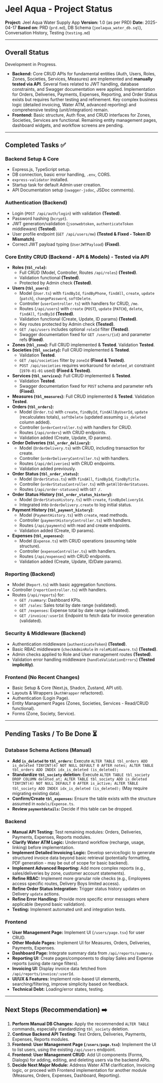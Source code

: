 # Jeel Aqua - Project Status

**Project:** Jeel Aqua Water Supply App
**Version:** 1.0 (as per PRD)
**Date:** 2025-04-17
**Based on:** PRD (`prd.md`), DB Schema (`jeelaqua_water_db.sql`), Conversation History, Testing (`testing.md`)

---

## Overall Status

Development in Progress.

*   **Backend:** Core CRUD APIs for fundamental entities (Auth, Users, Roles, Zones, Societies, Services, Measures) are implemented and **manually tested via API**. Several fixes related to JWT handling, database constraints, and Swagger documentation were applied. Implementation for Orders, Deliveries, Payments, Expenses, Reporting, and Order Status exists but requires further testing and refinement. Key complex business logic (detailed invoicing, Water ATM, advanced reporting) and comprehensive testing (unit/integration) remain.
*   **Frontend:** Basic structure, Auth flow, and CRUD interfaces for Zones, Societies, Services are functional. Remaining entity management pages, dashboard widgets, and workflow screens are pending.

---

## Completed Tasks ✅

### Backend Setup & Core
*   Express.js, TypeScript setup.
*   DB connection, basic error handling, `.env`, CORS.
*   `express-validator` installed.
*   Startup task for default Admin user creation.
*   API Documentation setup (`swagger-jsdoc`, JSDoc comments).

### Authentication (Backend)
*   Login (`POST /api/auth/login`) with validation **(Tested)**.
*   Password hashing (`bcrypt`).
*   JWT generation/validation (`jsonwebtoken`, `authenticateToken` middleware) **(Tested)**.
*   User profile endpoint (`GET /api/users/me`) **(Tested & Fixed - Token ID Mismatch)**.
*   Correct JWT payload typing (`UserJWTPayload`) **(Fixed)**.

### Core Entity CRUD (Backend - API & Models) - Tested via API
*   **Roles (`tbl_role`):**
    *   Full CRUD (Model, Controller, Routes `/api/roles`) **(Tested)**.
    *   Validation functional **(Tested)**.
    *   Protected by Admin check **(Tested)**.
*   **Users (`tbl_users`):**
    *   Model (`User.ts`) with `findById`, `findByPhone`, `findAll`, `create`, `update` (`patch`), `changePassword`, `softDelete`.
    *   Controller (`userController.ts`) with handlers for CRUD, `/me`.
    *   Routes (`/api/users`) with `create` (`POST`), `update` (`PATCH`), `delete`, `findAll`, `findById` **(Tested)**.
    *   Validation functional (Create, Update, ID params) **(Tested)**.
    *   Key routes protected by Admin check **(Tested)**.
    *   `GET /api/users` includes optional `roleId` filter **(Tested)**.
    *   Swagger documentation fixed for `GET /users/{id}` and parameter refs **(Fixed)**.
*   **Zones (`tbl_zone`):** Full CRUD implemented & **Tested**. Validation **Tested**.
*   **Societies (`tbl_society`):** Full CRUD implemented & **Tested**.
    *   Validation **Tested**.
    *   `GET /api/societies` filter by `zoneId` **(Fixed & Tested)**.
    *   `POST /api/societies` requires workaround for `deleted_at` constraint (`1970-01-01` used) **(Fixed & Tested)**.
*   **Services (`tbl_services`):** Full CRUD implemented & **Tested**.
    *   Validation **Tested**.
    *   Swagger documentation fixed for `POST` schema and parameter refs **(Fixed)**.
*   **Measures (`tbl_measures`):** Full CRUD implemented & **Tested**. Validation **Tested**.
*   **Orders (`tbl_orders`):**
    *   Model (`Order.ts`) with `create`, `findById`, `findAllByUserId`, `update` (recalculates totals), `softDelete` (updated assuming `is_deleted` column added).
    *   Controller (`orderController.ts`) with handlers for CRUD.
    *   Routes (`/api/orders`) with CRUD endpoints.
    *   Validation added (Create, Update, ID params).
*   **Order Deliveries (`tbl_order_delivery`):**
    *   Model (`OrderDelivery.ts`) with CRUD, including transaction for create.
    *   Controller (`orderDeliveryController.ts`) with handlers.
    *   Routes (`/api/deliveries`) with CRUD endpoints.
    *   Validation added previously.
*   **Order Status (`tbl_order_status`):**
    *   Model (`OrderStatus.ts`) with `findAll`, `findById`, `findByTitle`.
    *   Controller (`orderStatusController.ts`) with `getAllOrderStatuses`.
    *   Routes (`/api/order-statuses`) with `GET /`.
*   **Order Status History (`tbl_order_status_history`):**
    *   Model (`OrderStatusHistory.ts`) with `create`, `findByDeliveryId`.
    *   Integrated into `OrderDelivery.create` to log initial status.
*   **Payment History (`tbl_payment_history`):**
    *   Model (`PaymentHistory.ts`) with `create`, read methods.
    *   Controller (`paymentHistoryController.ts`) with handlers.
    *   Routes (`/api/payments`) with read and create endpoints.
    *   Validation added (Create, ID params).
*   **Expenses (`tbl_expenses`):**
    *   Model (`Expense.ts`) with CRUD operations (assuming table structure).
    *   Controller (`expenseController.ts`) with handlers.
    *   Routes (`/api/expenses`) with CRUD endpoints.
    *   Validation added (Create, Update, ID/Date params).

### Reporting (Backend)
*   Model (`Report.ts`) with basic aggregation functions.
*   Controller (`reportController.ts`) with handlers.
*   Routes (`/api/reports`) for:
    *   `GET /summary`: Dashboard KPIs.
    *   `GET /sales`: Sales total by date range (validated).
    *   `GET /expenses`: Expense total by date range (validated).
    *   `GET /invoice/:userId`: Endpoint to fetch data for invoice generation (validated).

### Security & Middleware (Backend)
*   Authentication middleware (`authenticateToken`) **(Tested)**.
*   Basic RBAC middleware (`checkAdminRole` in `roleMiddleware.ts`) **(Tested)**.
*   Admin checks applied to Role and User management routes **(Tested)**.
*   Validation error handling middleware (`handleValidationErrors`) **(Tested implicitly)**.

### Frontend (No Recent Changes)
*   Basic Setup & Core (Next.js, Shadcn, Zustand, API util).
*   Layouts & Wrappers (`AuthWrapper` refactored).
*   Authentication (Login Page).
*   Entity Management Pages (Zones, Societies, Services - Read/CRUD functional).
*   Forms (Zone, Society, Service).

---

## Pending Tasks / To Be Done ⏳

### Database Schema Actions (Manual)
*   **Add `is_deleted` to `tbl_orders`:** Execute `ALTER TABLE tbl_orders ADD is_deleted TINYINT(4) NOT NULL DEFAULT 0 AFTER notes; ALTER TABLE tbl_orders ADD INDEX idx_is_deleted (is_deleted);`
*   **Standardize `tbl_society` deletion:** Execute `ALTER TABLE tbl_society DROP COLUMN deleted_at; ALTER TABLE tbl_society ADD is_deleted TINYINT(4) NOT NULL DEFAULT 0 AFTER is_active; ALTER TABLE tbl_society ADD INDEX idx_is_deleted (is_deleted);` (May require migrating existing data).
*   **Confirm/Create `tbl_expenses`:** Ensure the table exists with the structure assumed in `models/Expense.ts`.
*   **Review `paymentdetails`:** Decide if this table can be dropped.

### Backend
*   **Manual API Testing:** Test remaining modules: Orders, Deliveries, Payments, Expenses, Reports modules.
*   **Clarify Water ATM Logic:** Understand workflow (recharge, usage, linking) before implementation.
*   **Implement Detailed Invoicing Logic:** Develop service/logic to generate structured invoice data beyond basic retrieval (potentially formatting, PDF generation - may be out of scope for basic backend).
*   **Implement Advanced Reporting:** Add more complex reports (e.g., sales/deliveries by zone, customer account statements).
*   **Refine RBAC:** Implement more granular role checks (e.g., Employees access specific routes, Delivery Boys limited access).
*   **Refine Order Status Integration:** Trigger status history updates on Delivery `update` actions.
*   **Refine Error Handling:** Provide more specific error messages where applicable (beyond basic validation).
*   **Testing:** Implement automated unit and integration tests.

### Frontend
*   **User Management Page:** Implement UI (`/users/page.tsx`) for user CRUD.
*   **Other Module Pages:** Implement UI for Measures, Orders, Deliveries, Payments, Expenses.
*   **Dashboard Page:** Integrate summary data from `/api/reports/summary`.
*   **Reporting UI:** Create pages/components to display Sales and Expense reports (using date range filters).
*   **Invoicing UI:** Display invoice data fetched from `/api/reports/invoice/:userId`.
*   **UI/UX & Features:** Implement role-based UI elements, searching/filtering, improve simplicity based on feedback.
*   **Technical Debt:** Loading/error states, testing.

---

## Next Steps (Recommendation) ➡️

1.  **Perform Manual DB Changes:** Apply the recommended `ALTER TABLE` commands, especially standardizing `tbl_society` deletion.
2.  **Continue Backend API Testing:** Test Orders, Deliveries, Payments, Expenses, Reports modules.
3.  **Frontend: User Management Page (`/users/page.tsx`)**: Implement the UI to list users, using the existing `/api/users` endpoint.
4.  **Frontend: User Management CRUD**: Add UI components (Forms, Dialogs) for adding, editing, and deleting users via the backend APIs.
5.  **Decide Next Major Module:** Address Water ATM clarification, Invoicing logic, or proceed with Frontend implementation for another module (Measures, Orders, Expenses, Dashboard, Reporting). 